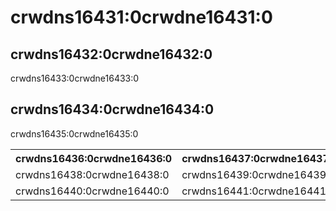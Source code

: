 # crwdns16431:0crwdne16431:0

## crwdns16432:0crwdne16432:0

crwdns16433:0crwdne16433:0

## crwdns16434:0crwdne16434:0

crwdns16435:0crwdne16435:0

<table>
  <tr>
    <th>crwdns16436:0crwdne16436:0</th>
    <th>crwdns16437:0crwdne16437:0</th>
  </tr>
  <tr>
    <td>crwdns16438:0crwdne16438:0</td>
    <td>crwdns16439:0crwdne16439:0</td>
  </tr>
  <tr>
    <td>crwdns16440:0crwdne16440:0</td>
    <td>crwdns16441:0crwdne16441:0</td>
  </tr>
</table>
